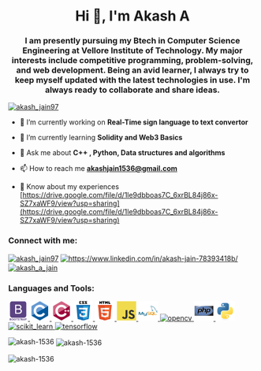 <h1 align="center">Hi 👋, I'm Akash A</h1>
<h3 align="center">I am presently pursuing my Btech in Computer Science Engineering at Vellore Institute of Technology. My major interests include competitive programming, problem-solving, and web development. Being an avid learner, I always try to keep myself updated with the latest technologies in use. I'm always ready to collaborate and share ideas.</h3>

<p align="left"> <a href="https://twitter.com/akash_jain97" target="blank"><img src="https://img.shields.io/twitter/follow/akash_jain97?logo=twitter&style=for-the-badge" alt="akash_jain97" /></a> </p>

- 🔭 I’m currently working on **Real-Time sign language to text convertor**

- 🌱 I’m currently learning **Solidity and Web3 Basics**

- 💬 Ask me about **C++ , Python, Data structures and algorithms**

- 📫 How to reach me **akashjain1536@gmail.com**

- 📄 Know about my experiences [https://drive.google.com/file/d/1le9dbboas7C_6xrBL84j86x-SZ7xaWF9/view?usp=sharing](https://drive.google.com/file/d/1le9dbboas7C_6xrBL84j86x-SZ7xaWF9/view?usp=sharing)

<h3 align="left">Connect with me:</h3>
<p align="left">
<a href="https://twitter.com/akash_jain97" target="blank"><img align="center" src="https://raw.githubusercontent.com/rahuldkjain/github-profile-readme-generator/master/src/images/icons/Social/twitter.svg" alt="akash_jain97" height="30" width="40" /></a>
<a href="https://linkedin.com/in/https://www.linkedin.com/in/akash-jain-78393418b/" target="blank"><img align="center" src="https://raw.githubusercontent.com/rahuldkjain/github-profile-readme-generator/master/src/images/icons/Social/linked-in-alt.svg" alt="https://www.linkedin.com/in/akash-jain-78393418b/" height="30" width="40" /></a>
<a href="https://www.leetcode.com/akash_a_jain" target="blank"><img align="center" src="https://raw.githubusercontent.com/rahuldkjain/github-profile-readme-generator/master/src/images/icons/Social/leet-code.svg" alt="akash_a_jain" height="30" width="40" /></a>
</p>

<h3 align="left">Languages and Tools:</h3>
<p align="left"> <a href="https://getbootstrap.com" target="_blank"> <img src="https://raw.githubusercontent.com/devicons/devicon/master/icons/bootstrap/bootstrap-plain-wordmark.svg" alt="bootstrap" width="40" height="40"/> </a> <a href="https://www.cprogramming.com/" target="_blank"> <img src="https://raw.githubusercontent.com/devicons/devicon/master/icons/c/c-original.svg" alt="c" width="40" height="40"/> </a> <a href="https://www.w3schools.com/cpp/" target="_blank"> <img src="https://raw.githubusercontent.com/devicons/devicon/master/icons/cplusplus/cplusplus-original.svg" alt="cplusplus" width="40" height="40"/> </a> <a href="https://www.w3schools.com/css/" target="_blank"> <img src="https://raw.githubusercontent.com/devicons/devicon/master/icons/css3/css3-original-wordmark.svg" alt="css3" width="40" height="40"/> </a> <a href="https://www.w3.org/html/" target="_blank"> <img src="https://raw.githubusercontent.com/devicons/devicon/master/icons/html5/html5-original-wordmark.svg" alt="html5" width="40" height="40"/> </a> <a href="https://developer.mozilla.org/en-US/docs/Web/JavaScript" target="_blank"> <img src="https://raw.githubusercontent.com/devicons/devicon/master/icons/javascript/javascript-original.svg" alt="javascript" width="40" height="40"/> </a> <a href="https://www.mysql.com/" target="_blank"> <img src="https://raw.githubusercontent.com/devicons/devicon/master/icons/mysql/mysql-original-wordmark.svg" alt="mysql" width="40" height="40"/> </a> <a href="https://opencv.org/" target="_blank"> <img src="https://www.vectorlogo.zone/logos/opencv/opencv-icon.svg" alt="opencv" width="40" height="40"/> </a> <a href="https://www.php.net" target="_blank"> <img src="https://raw.githubusercontent.com/devicons/devicon/master/icons/php/php-original.svg" alt="php" width="40" height="40"/> </a> <a href="https://www.python.org" target="_blank"> <img src="https://raw.githubusercontent.com/devicons/devicon/master/icons/python/python-original.svg" alt="python" width="40" height="40"/> </a> <a href="https://scikit-learn.org/" target="_blank"> <img src="https://upload.wikimedia.org/wikipedia/commons/0/05/Scikit_learn_logo_small.svg" alt="scikit_learn" width="40" height="40"/> </a> <a href="https://www.tensorflow.org" target="_blank"> <img src="https://www.vectorlogo.zone/logos/tensorflow/tensorflow-icon.svg" alt="tensorflow" width="40" height="40"/> </a> </p>

<p><img align="left" src="https://github-readme-stats.vercel.app/api/top-langs?username=akash-1536&show_icons=true&locale=en&layout=compact" alt="akash-1536" /></p>

<p>&nbsp;<img align="center" src="https://github-readme-stats.vercel.app/api?username=akash-1536&show_icons=true&locale=en" alt="akash-1536" /></p>

<p><img align="center" src="https://github-readme-streak-stats.herokuapp.com/?user=akash-1536&" alt="akash-1536" /></p>
